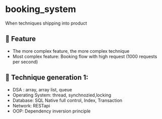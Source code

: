 # booking_system
When techniques shipping into product 

## 🌟 Feature
- The more complex feature, the more complex technique
- Most complex feature: Booking flow with high request (1000 requests per second)

## 🌟 Technique generation 1:
- DSA : array, array list, queue
- Operating System: thread, synchnozied,locking
- Database: SQL Native full control, Index, Transaction
- Network: RESTapi
- OOP: Dependency inversion principle
